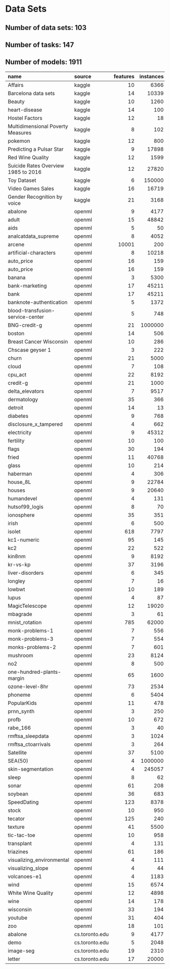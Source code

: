 # Data Sets

## Number of data sets: 103

## Number of tasks: 147

## Number of models: 1911

|name                                |source         | features| instances| missing_val| tasks| models|
|:-----------------------------------|:--------------|--------:|---------:|-----------:|-----:|------:|
|Affairs                             |kaggle         |       10|      6366|           0|     0|      0|
|Barcelona data sets                 |kaggle         |       14|     10339|          27|     1|      1|
|Beauty                              |kaggle         |       10|      1260|           0|     2|      2|
|heart-disease                       |kaggle         |       14|       100|           0|     2|      2|
|Hostel Factors                      |kaggle         |       12|        18|           0|     0|      0|
|Multidimensional Poverty Measures   |kaggle         |        8|       102|           0|     1|      1|
|pokemon                             |kaggle         |       12|       800|         386|     1|      4|
|Predicting a Pulsar Star            |kaggle         |        9|     17898|           0|     2|      2|
|Red Wine Quality                    |kaggle         |       12|      1599|           0|     1|      3|
|Suicide Rates Overview 1985 to 2016 |kaggle         |       12|     27820|       19456|     1|      1|
|Toy Dataset                         |kaggle         |        6|    150000|           0|     1|      3|
|Video Games Sales                   |kaggle         |       16|     16719|        9772|     0|      0|
|Gender Recognition by voice         |kaggle         |       21|      3168|           0|     0|      0|
|abalone                             |openml         |        9|      4177|           0|     2|      2|
|adult                               |openml         |       15|     48842|        3620|     1|     45|
|aids                                |openml         |        5|        50|           0|     2|      3|
|analcatdata_supreme                 |openml         |        8|      4052|           0|     1|      9|
|arcene                              |openml         |    10001|       200|           0|     0|      0|
|artificial-characters               |openml         |        8|     10218|           0|     2|     11|
|auto_price                          |openml         |       16|       159|           0|     4|      6|
|auto_price                          |openml         |       16|       159|           0|     1|      9|
|banana                              |openml         |        3|      5300|           0|     1|      3|
|bank-marketing                      |openml         |       17|     45211|           0|     1|      3|
|bank                                |openml         |       17|     45211|           0|     2|     21|
|banknote-authentication             |openml         |        5|      1372|           0|     2|     17|
|blood-transfusion-service-center    |openml         |        5|       748|           0|     1|     96|
|BNG-credit-g                        |openml         |       21|   1000000|           0|     0|      0|
|boston                              |openml         |       14|       506|           0|     2|     70|
|Breast Cancer Wisconsin             |openml         |       10|       286|           9|     1|     20|
|Chscase geyser 1                    |openml         |        3|       222|           0|     1|      2|
|churn                               |openml         |       21|      5000|           0|     1|     81|
|cloud                               |openml         |        7|       108|           0|     1|      9|
|cpu_act                             |openml         |       22|      8192|           0|     1|      9|
|credit-g                            |openml         |       21|      1000|           0|     1|     19|
|delta_elevators                     |openml         |        7|      9517|           0|     1|      9|
|dermatology                         |openml         |       35|       366|           8|     2|     22|
|detroit                             |openml         |       14|        13|           0|     1|      9|
|diabetes                            |openml         |        9|       768|           0|     3|     76|
|disclosure_x_tampered               |openml         |        4|       662|           0|     1|      9|
|electricity                         |openml         |        9|     45312|           0|     4|     79|
|fertility                           |openml         |       10|       100|           0|     5|      5|
|flags                               |openml         |       30|       194|           0|     1|     11|
|fried                               |openml         |       11|     40768|           0|     1|      3|
|glass                               |openml         |       10|       214|           0|     3|      4|
|haberman                            |openml         |        4|       306|           0|     1|     13|
|house_8L                            |openml         |        9|     22784|           0|     1|     10|
|houses                              |openml         |        9|     20640|           0|     1|      6|
|humandevel                          |openml         |        4|       131|           0|     0|      0|
|hutsof99_logis                      |openml         |        8|        70|           0|     1|      9|
|ionosphere                          |openml         |       35|       351|           0|     1|     84|
|irish                               |openml         |        6|       500|          32|     2|     39|
|isolet                              |openml         |      618|      7797|           0|     1|      2|
|kc1-numeric                         |openml         |       95|       145|           0|     1|     11|
|kc2                                 |openml         |       22|       522|           0|     1|     66|
|kin8nm                              |openml         |        9|      8192|           0|     1|      9|
|kr-vs-kp                            |openml         |       37|      3196|           0|     1|      2|
|liver-disorders                     |openml         |        6|       345|           0|     3|     15|
|longley                             |openml         |        7|        16|           0|     1|      9|
|lowbwt                              |openml         |       10|       189|           0|     1|      9|
|lupus                               |openml         |        4|        87|           0|     2|     81|
|MagicTelescope                      |openml         |       12|     19020|           0|     1|     61|
|mbagrade                            |openml         |        3|        61|           0|     1|      9|
|mnist_rotation                      |openml         |      785|     62000|           0|     1|      1|
|monk-problems-1                     |openml         |        7|       556|           0|     1|      1|
|monk-problems-3                     |openml         |        7|       554|           0|     0|      0|
|monks-problems-2                    |openml         |        7|       601|           0|     1|     86|
|mushroom                            |openml         |       23|      8124|        2480|     1|     10|
|no2                                 |openml         |        8|       500|           0|     1|     61|
|one-hundred-plants-margin           |openml         |       65|      1600|           0|     1|      2|
|ozone-level-8hr                     |openml         |       73|      2534|           0|     2|     73|
|phoneme                             |openml         |        6|      5404|           0|     1|    144|
|PopularKids                         |openml         |       11|       478|           0|     3|     21|
|prnn_synth                          |openml         |        3|       250|           0|     1|      3|
|profb                               |openml         |       10|       672|         666|     1|      1|
|rabe_166                            |openml         |        3|        40|           0|     1|      9|
|rmftsa_sleepdata                    |openml         |        3|      1024|           0|     2|      2|
|rmftsa_ctoarrivals                  |openml         |        3|       264|           0|     1|      9|
|Satellite                           |openml         |       37|      5100|           0|    11|     87|
|SEA(50)                             |openml         |        4|   1000000|           0|     2|      8|
|skin-segmentation                   |openml         |        4|    245057|           0|     3|     65|
|sleep                               |openml         |        8|        62|          11|     2|      3|
|sonar                               |openml         |       61|       208|           0|     1|      6|
|soybean                             |openml         |       36|       683|         121|     1|      5|
|SpeedDating                         |openml         |      123|      8378|           0|     1|      1|
|stock                               |openml         |       10|       950|           0|     3|     67|
|tecator                             |openml         |      125|       240|           0|     1|      9|
|texture                             |openml         |       41|      5500|           0|     1|      1|
|tic-tac-toe                         |openml         |       10|       958|           0|     1|      1|
|transplant                          |openml         |        4|       131|           0|     1|      1|
|triazines                           |openml         |       61|       186|           0|     1|      9|
|visualizing_environmental           |openml         |        4|       111|           0|     1|      9|
|visualizing_slope                   |openml         |        4|        44|           0|     1|      9|
|volcanoes-e1                        |openml         |        4|      1183|           0|     1|      1|
|wind                                |openml         |       15|      6574|           0|     1|      9|
|White Wine Quality                  |openml         |       12|      4898|           0|     2|     23|
|wine                                |openml         |       14|       178|           0|     1|      5|
|wisconsin                           |openml         |       33|       194|           0|     1|     20|
|youtube                             |openml         |       31|       404|           0|     1|     22|
|zoo                                 |openml         |       18|       101|           0|     4|      5|
|abalone                             |cs.toronto.edu |        9|      4177|           0|     2|      4|
|demo                                |cs.toronto.edu |        5|      2048|           0|     0|      0|
|image-seg                           |cs.toronto.edu |       19|      2310|           0|     2|      2|
|letter                              |cs.toronto.edu |       17|     20000|           0|     0|      0|
